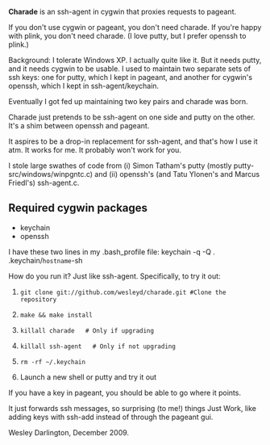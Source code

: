 **Charade** is an ssh-agent in cygwin that proxies requests to pageant.

If you don't use cygwin or pageant, you don't need charade.  If you're happy with plink, you don't need charade.  (I love putty, but I prefer openssh to plink.)

Background: I tolerate Windows XP. I actually quite like it. But it needs putty, and it needs cygwin to be usable. I used to maintain two separate sets of ssh keys: one for putty, which I kept in pageant, and another for cygwin's openssh, which I kept in ssh-agent/keychain.

Eventually I got fed up maintaining two key pairs and charade was born.

Charade just pretends to be ssh-agent on one side and putty on the other. It's a shim between openssh and pageant.

It aspires to be a drop-in replacement for ssh-agent, and that's how I use it atm. It works for me. It probably won't work for you.

I stole large swathes of code from (i) Simon Tatham's putty (mostly putty-src/windows/winpgntc.c) and (ii) openssh's (and Tatu Ylonen's and Marcus Friedl's) ssh-agent.c.

Required cygwin packages
------------------------
*    keychain
*    openssh

I have these two lines in my .bash_profile file:
    keychain -q -Q
    . .keychain/`hostname`-sh

How do you run it? Just like ssh-agent. Specifically, to try it out:

1.     git clone git://github.com/wesleyd/charade.git #Clone the repository

2.     make && make install

3.     killall charade   # Only if upgrading

4.     killall ssh-agent   # Only if not upgrading

5.     rm -rf ~/.keychain

6. Launch a new shell or putty and try it out

If you have a key in pageant, you should be able to go where it points.

It just forwards ssh messages, so surprising (to me!) things Just Work, like adding keys with ssh-add instead of through the pageant gui.

Wesley Darlington, December 2009.
